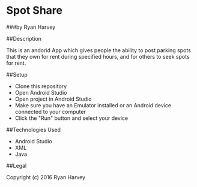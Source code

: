 # Spot Share

###by Ryan Harvey

##Description

This is an andorid App which gives people the ability to post parking spots that they own for rent during specified hours, and for others to seek spots for rent. 

##Setup 

* Clone this repository 
* Open Android Studio
* Open project in Android Studio
* Make sure you have an Emulator installed or an Android device connected to your computer
* Click the "Run" button and select your device

##Technologies Used
 
* Android Studio
* XML
* Java

##Legal

Copyright (c) 2016 Ryan Harvey

